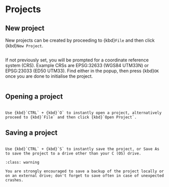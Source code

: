 # Projects

## New project

New projects can be created by proceeding to {kbd}`File` and then click {kbd}`New Project`.

```{figure} ./assets/02_project-management/petrel-create-project.gif
```

If not previously set, you will be prompted for a coordinate reference system (CRS).
Example CRSs are EPSG:32633 (WGS84 UTM33N) or EPSG:23033 (ED50 UTM33).
Find either in the popup, then press {kbd}`OK` once you are done to initialise the project.

```{figure} ./assets/02_project-management/petrel-create-project-crs.gif
```
## Opening a project

```{figure} ./assets/02_project-management/screengrab_petrel-open-project.png

Use {kbd}`CTRL` + {kbd}`O` to instantly open a project, alternatively proceed to {kbd}`File` and then click {kbd}`Open Project`.
```

## Saving a project

```{figure} ./assets/02_project-management/screengrab_petrel-save-project.png

Use {kbd}`CTRL` + {kbd}`S` to instantly save the project, or Save As to save the project to a drive other than your C (OS) drive.

```

```{admonition} Save often! Keep a backup!
:class: warning

You are strongly encouraged to save a backup of the project locally or on an external drive; don't forget to save often in case of unexpected crashes.
```